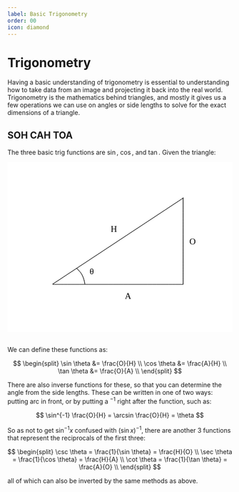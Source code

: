 ```yaml
---
label: Basic Trigonometry
order: 00
icon: diamond
---
```

# Trigonometry

Having a basic understanding of trigonometry is essential to understanding how
to take data from an image and projecting it back into the real world.
Trigonometry is the mathematics behind triangles, and mostly it gives us a few
operations we can use on angles or side lengths to solve for the exact 
dimensions of a triangle.

## SOH CAH TOA
The three basic trig functions are $\sin$, $\cos$, and $\tan$. Given the triangle:

<svg version="1.1" xmlns="http://www.w3.org/2000/svg" viewBox="0 0 515.2 388.8" width="515.2" height="388.8">
  <!-- svg-source:excalidraw -->
  
  <defs>
    <style class="style-fonts">
      @font-face {
        font-family: "Virgil";
        src: url("https://excalidraw.com/Virgil.woff2");
      }
      @font-face {
        font-family: "Cascadia";
        src: url("https://excalidraw.com/Cascadia.woff2");
      }
      @font-face {
        font-family: "Assistant";
        src: url("https://excalidraw.com/Assistant-Regular.woff2");
      }
    </style>
    <clipPath id="qrKNBfiHwTrMVxfn2wh7w">
            <rect transform="translate(0 0) rotate(0 257.6 194.4)" width="515.2" height="388.8">
          </rect>
        </clipPath>
  </defs>
  <rect x="0" y="0" width="515.2" height="388.8" fill="#ffffff"></rect><g clip-path="url(#qrKNBfiHwTrMVxfn2wh7w)"><g stroke-linecap="round"><g transform="translate(104.59999999999991 279.59999999999997) rotate(0 148.85714285714266 0)"><path d="M0 0 C49.62 0, 248.1 0, 297.71 0 M0 0 C49.62 0, 248.1 0, 297.71 0" stroke="#000000" stroke-width="1" fill="none"></path></g></g><mask></mask></g><g clip-path="url(#qrKNBfiHwTrMVxfn2wh7w)"><g stroke-linecap="round"><g transform="translate(402.5999999999997 279.59999999999997) rotate(0 0 -99)"><path d="M0 0 C0 -33, 0 -165, 0 -198 M0 0 C0 -33, 0 -165, 0 -198" stroke="#000000" stroke-width="1" fill="none"></path></g></g><mask></mask></g><g clip-path="url(#qrKNBfiHwTrMVxfn2wh7w)"><g stroke-linecap="round"><g transform="translate(103.53984962406025 279.11127819548875) rotate(0 149.71428571428567 -98.64285714285714)"><path d="M0 0 C49.9 -32.88, 249.52 -164.4, 299.43 -197.29 M0 0 C49.9 -32.88, 249.52 -164.4, 299.43 -197.29" stroke="#000000" stroke-width="1" fill="none"></path></g></g><mask></mask></g><g clip-path="url(#qrKNBfiHwTrMVxfn2wh7w)"><g stroke-linecap="round"><g transform="translate(158.69888357256673 242.967145135566) rotate(0 9.399999999999977 18.19999999999999)"><path d="M0 0 C1.67 1.87, 7.33 7.2, 10 11.2 C12.67 15.2, 14.53 19.8, 16 24 C17.47 28.2, 18.33 34.33, 18.8 36.4 M0 0 C1.67 1.87, 7.33 7.2, 10 11.2 C12.67 15.2, 14.53 19.8, 16 24 C17.47 28.2, 18.33 34.33, 18.8 36.4" stroke="#000000" stroke-width="1" fill="none"></path></g></g><mask></mask></g><g clip-path="url(#qrKNBfiHwTrMVxfn2wh7w)"><g transform="translate(236.6988835725665 142.16714513556605) rotate(0 5.5 12.5)"><text x="0" y="0" font-family="Virgil, Segoe UI Emoji" font-size="20px" fill="#000000" text-anchor="start" style="white-space: pre;" direction="ltr" dominant-baseline="text-before-edge">H</text></g></g><g clip-path="url(#qrKNBfiHwTrMVxfn2wh7w)"><g transform="translate(417.0988835725666 170.56714513556602) rotate(0 7.5 12.5)"><text x="0" y="0" font-family="Virgil, Segoe UI Emoji" font-size="20px" fill="#000000" text-anchor="start" style="white-space: pre;" direction="ltr" dominant-baseline="text-before-edge">O</text></g></g><g clip-path="url(#qrKNBfiHwTrMVxfn2wh7w)"><g transform="translate(269.0988835725666 294.96714513556594) rotate(0 6.5 12.5)"><text x="0" y="0" font-family="Virgil, Segoe UI Emoji" font-size="20px" fill="#000000" text-anchor="start" style="white-space: pre;" direction="ltr" dominant-baseline="text-before-edge">A</text></g></g><g clip-path="url(#qrKNBfiHwTrMVxfn2wh7w)"><g transform="translate(188.29888357256687 239.36714513556598) rotate(0 5.5 12.5)"><text x="0" y="0" font-family="Virgil, Segoe UI Emoji" font-size="20px" fill="#000000" text-anchor="start" style="white-space: pre;" direction="ltr" dominant-baseline="text-before-edge">θ</text></g></g>
</svg>
&nbsp;

We can define these functions as:

$$
\begin{split}
\sin \theta &= \frac{O}{H} \\
\cos \theta &= \frac{A}{H} \\
\tan \theta &= \frac{O}{A} \\
\end{split}
$$

There are also inverse functions for these, so that you can determine the angle
from the side lengths. These can be written in one of two ways: putting
$\text{arc}$ in front, or by putting a $^{-1}$ right after the function, such as:

$$
\sin^{-1} \frac{O}{H} = \arcsin \frac{O}{H} = \theta
$$

So as not to get $\sin^{-1} x$ confused with $(\sin x)^{-1}$, there are another
3 functions that represent the reciprocals of the first three:

$$
\begin{split}
\csc \theta = \frac{1}{\sin \theta} = \frac{H}{O} \\
\sec \theta = \frac{1}{\cos \theta} = \frac{H}{A} \\
\cot \theta = \frac{1}{\tan \theta} = \frac{A}{O} \\
\end{split}
$$

all of which can also be inverted by the same methods as above.

